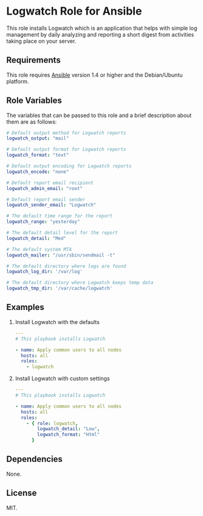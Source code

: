 # Logwatch Role for Ansible

This role installs Logwatch which is an application that helps with simple log management by daily analyzing and reporting a short digest from activities taking place on your server.

## Requirements

This role requires [Ansible](http://www.ansibleworks.com/) version 1.4 or higher and the Debian/Ubuntu platform.

## Role Variables

The variables that can be passed to this role and a brief description about
them are as follows:

```yaml
# Default output method for Logwatch reports
logwatch_output: "mail"

# Default output format for Logwatch reports
logwatch_format: "text"

# Default output encoding for Logwatch reports
logwatch_encode: "none"

# Default report email recipient
logwatch_admin_email: "root"

# Default report email sender
logwatch_sender_email: "Logwatch"

# The default time range for the report
logwatch_range: "yesterday"

# The default detail level for the report
logwatch_detail: "Med"

# The default system MTA
logwatch_mailer: "/usr/sbin/sendmail -t"

# The default directory where logs are found
logwatch_log_dir: '/var/log'

# The default directory where Logwatch keeps temp data
logwatch_tmp_dir: '/var/cache/logwatch'
```

## Examples

1. Install Logwatch with the defaults

    ```yaml
    ---
    # This playbook installs Logwatch

    - name: Apply common users to all nodes
      hosts: all
      roles:
        - logwatch
    ```

2. Install Logwatch with custom settings

    ```yaml
    ---
    # This playbook installs Logwatch

    - name: Apply common users to all nodes
      hosts: all
      roles:
        - { role: logwatch,
            logwatch_detail: "Low",
            logwatch_format: "Html"
          }
    ```

## Dependencies

None.

## License

MIT.
